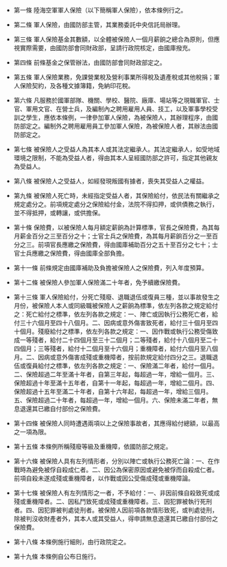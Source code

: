 * 第一條 陸海空軍軍人保險（以下簡稱軍人保險），依本條例行之。

* 第二條 軍人保險，由國防部主管，其業務委託中央信託局辦理。

* 第三條 軍人保險基金其數額，以全體被保險人一個月薪餉之總合為原則，但應視實際需要，由國防部會同財政部，呈請行政院核定，由國庫撥充。

* 第四條 前條基金之保管辦法，由國防部會同財政部定之。

* 第五條 軍人保險業務，免課營業稅及營利事業所得稅及遺產稅或其他稅捐；軍人保險契約，及各種文據簿籍，免納印花稅。

* 第六條 凡服務於國軍部隊、機關、學校、醫院、廠庫、場站等之現職軍官、士官、軍用文官、在營士兵，及編制內之聘用雇用人員、技工，以及軍事學校受訓之學生，應依本條例，一律參加軍人保險，為被保險人，其辦理程序，由國防部定之。編制外之聘用雇用員工參加軍人保險，為被保險人者，其辦法由國防部定之。

* 第七條 被保險人之受益人為其本人或其法定繼承人。其法定繼承人，如受地域環境之限制，不能為受益人者，得由其本人呈經國防部之許可，指定其他親友為受益人。

* 第八條 被保險人之受益人，如經發現叛國有據者，喪失其受益人之權益。

* 第九條 被保險人死亡時，未經指定受益人者，其保險給付，依民法有關繼承之規定處分之。前項規定處分之保險給付金，法院不得扣押，或供債務之執行，並不得抵押，或轉讓，或供擔保。

* 第十條 保險費，以被保險人每月額定薪餉為計算標準，官長之保險費，為其每月薪金百分之三至百分之十；士官士兵之保險費，為其每月薪餉百分之一至百分之三。前項官長應繳之保險費，得由國庫補助百分之五十至百分之七十；士官士兵應繳之保險費，得由國庫全部負擔。

* 第十一條 前條規定由國庫補助及負擔被保險人之保險費，列入年度預算。

* 第十二條 被保險人參加軍人保險滿二十年者，免予續繳保險費。

* 第十三條 軍人保險給付，分死亡殘廢、退職退伍或復員三種，並以事故發生之月份，被保險人本人或同級職被保險人之薪餉為標準，依左列各款之規定給付之：死亡給付之標準，依左列各款之規定：一、陣亡或因執行公務死亡者，給付三十六個月至四十八個月。二、因病或意外傷害致死者，給付三十個月至四十個月。殘廢給付之標準，依左列各款之規定：一、因作戰或執行公務受傷致成一等殘者，給付二十四個月至三十二個月；二等殘者，給付十八個月至二十四個月；三等殘者，給付十二個月至十六個月；重機障者，給付六個月至八個月。二、因病或意外傷害成殘或重機障者，按前款規定給付四分之三。退職退伍或復員給付之標準，依左列各款之規定：一、保險滿二年者，給付一個月。二、保險超過二年至滿十年者，自第三年起，每超過一年，增給一個月。三、保險超過十年至滿十五年者，自第十一年起，每超過一年，增給二個月。四、保險超過十五年至滿二十年者，自第十六年起，每超過一年，增給三個月。五、保險超過二十年者，每超過一年，增給一個月。六、保險未滿二年者，無息退還其已繳自付部份之保險費。

* 第十四條 被保險人同時遭遇兩項以上之保險事故者，其應得給付總額，以最高之一項為限。

* 第十五條 本條例所稱殘廢等級及重機障，依國防部之規定。

* 第十六條 被保險人具有左列情形者，分別以陣亡或執行公務死亡論：一、在作戰時為避免被俘自殺成仁者。二、因公為保密原因或避免被俘而自殺成仁者。前項自殺未遂成殘或重機障者，以作戰或因公受傷成殘或重機障論。

* 第十七條 被保險人有左列情形之一者，不予給付：一、非因前條自殺致死或成殘或重機障者。二、因私鬥致死或成殘或重機障者。三、因犯罪被執行死刑者。四、因犯罪被判處徒刑者。被保險人因前項各款情形致死，或判處徒刑，除被判沒收財產者外，其本人或其受益人，得申請無息退還其已繳自付部份之保險費。

* 第十八條 本條例施行細則，由行政院定之。

* 第十九條 本條例自公布日施行。

